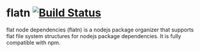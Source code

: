 # flatn [![Build Status](https://travis-ci.org/rksm/flatn.svg?branch=master)](https://travis-ci.org/rksm/flatn)

flat node dependencies (flatn) is a nodejs package organizer that supports flat file system structures for nodejs package dependencies.  It is fully compatible with npm.
